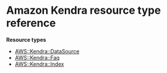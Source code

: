# Amazon Kendra resource type reference<a name="AWS_Kendra"></a>

**Resource types**

- [AWS::Kendra::DataSource](aws-resource-kendra-datasource.md)
- [AWS::Kendra::Faq](aws-resource-kendra-faq.md)
- [AWS::Kendra::Index](aws-resource-kendra-index.md)
